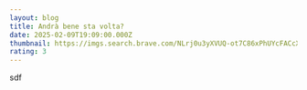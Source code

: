 ```yaml
---
layout: blog
title: Andrà bene sta volta?
date: 2025-02-09T19:09:00.000Z
thumbnail: https://imgs.search.brave.com/NLrj0u3yXVUQ-ot7C86xPhUYcFACcXR7qpUfAXNzTS4/rs:fit:500:0:0:0/g:ce/aHR0cHM6Ly9pbWdz/LnNlYXJjaC5icmF2/ZS5jb20vZmg1Q2VX/VUtZOXpqSGtvNXJK/OExCOUt1Z2w3Z0dK/al9CSnZQY0pNRFNF/cy9yczpmaXQ6NTYw/OjMyMDoxOjAvZzpj/ZS9hSFIwY0hNNkx5/OTNkM2N1L1ptbHph/VzkwWlhKaGNHbGgv/TFcxaGMzTmhMbWww/TDNkdy9MV052Ym5S/bGJuUXZkWEJzL2Iy/RmtjeTh5TURFNEx6/QTEvTDJObGNuWmxi/R3h2TG1wdy9adw.jpeg
rating: 3
---
```

sdf
